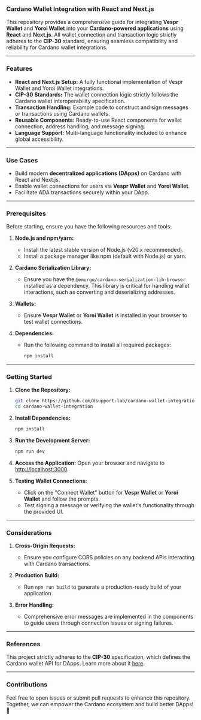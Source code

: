 ### Cardano Wallet Integration with React and Next.js

This repository provides a comprehensive guide for integrating **Vespr Wallet** and **Yoroi Wallet** into your **Cardano-powered applications** using **React** and **Next.js**. All wallet connection and transaction logic strictly adheres to the **CIP-30** standard, ensuring seamless compatibility and reliability for Cardano wallet integrations.

---

### Features

- **React and Next.js Setup:** A fully functional implementation of Vespr Wallet and Yoroi Wallet integrations.
- **CIP-30 Standards:** The wallet connection logic strictly follows the Cardano wallet interoperability specification.
- **Transaction Handling:** Example code to construct and sign messages or transactions using Cardano wallets.
- **Reusable Components:** Ready-to-use React components for wallet connection, address handling, and message signing.
- **Language Support:** Multi-language functionality included to enhance global accessibility.

---

### Use Cases

- Build modern **decentralized applications (DApps)** on Cardano with React and Next.js.
- Enable wallet connections for users via **Vespr Wallet** and **Yoroi Wallet**.
- Facilitate ADA transactions securely within your DApp.

---

### Prerequisites

Before starting, ensure you have the following resources and tools:

1. **Node.js and npm/yarn:**
   - Install the latest stable version of Node.js (v20.x recommended).
   - Install a package manager like npm (default with Node.js) or yarn.

2. **Cardano Serialization Library:**
   - Ensure you have the `@emurgo/cardano-serialization-lib-browser` installed as a dependency. This library is critical for handling wallet interactions, such as converting and deserializing addresses.

3. **Wallets:**
   - Ensure **Vespr Wallet** or **Yoroi Wallet** is installed in your browser to test wallet connections.

4. **Dependencies:**
   - Run the following command to install all required packages:
     ```bash
     npm install
     ```

---

### Getting Started

1. **Clone the Repository:**
   ```bash
   git clone https://github.com/dsupport-lab/cardano-wallet-integration.git
   cd cardano-wallet-integration
   ```

2. **Install Dependencies:**
   ```bash
   npm install
   ```

3. **Run the Development Server:**
   ```bash
   npm run dev
   ```

4. **Access the Application:**
   Open your browser and navigate to [http://localhost:3000](http://localhost:3000).

5. **Testing Wallet Connections:**
   - Click on the "Connect Wallet" button for **Vespr Wallet** or **Yoroi Wallet** and follow the prompts.
   - Test signing a message or verifying the wallet's functionality through the provided UI.

---

### Considerations

1. **Cross-Origin Requests:**
   - Ensure you configure CORS policies on any backend APIs interacting with Cardano transactions.
   
2. **Production Build:**
   - Run `npm run build` to generate a production-ready build of your application.

3. **Error Handling:**
   - Comprehensive error messages are implemented in the components to guide users through connection issues or signing failures.

---

### References

This project strictly adheres to the **CIP-30** specification, which defines the Cardano wallet API for DApps. Learn more about it [here](https://cips.cardano.org/cips/cip30/).

---

### Contributions

Feel free to open issues or submit pull requests to enhance this repository. Together, we can empower the Cardano ecosystem and build better DApps! 🚀
